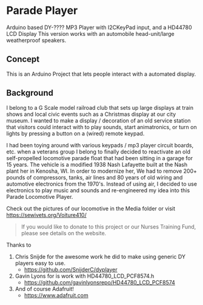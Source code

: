 # Parade Player
Arduino based DY-???? MP3 Player with I2CKeyPad input, and a HD44780 LCD Display 
This version works with an automobile head-unit/large weatherproof speakers.

## Concept

This is an Arduino Project that lets people interact with a automated display.

## Background
I belong to a G Scale model railroad club that sets up large displays at train shows and local civic events such as a Christmas display at our city museum.  I wanted to make a display / decoration of an old service station that visitors could interact with to play sounds, start animatronics, or turn on lights by pressing a button on a (wired) remote keypad.

I had been toying around with various keypads / mp3 player circuit boards, etc. when a veterans group I belong to finally decided to reactivate an old self-propelled locomotive parade float that had been sitting in a garage for 15 years.  The vehicle is a modified 1938 Nash Lafayette built at the Nash plant her in Kenosha, WI.  In order to modernize her, We had to remove 200+ pounds of compressors, tanks, air lines and 80 years of old wiring and automotive electronics from the 1970's.  Instead of using air, I decided to use electronics to play music and sounds and re-engineered my idea into this Parade Locomotive Player.

Check out the pictures of our locomotive in the Media folder or visit https://sewivets.org/Voiture410/ 

> If you would like to donate to this project or our Nurses Training Fund, please see details on the website.

Thanks to 
1. Chris Snijde for the awesome work he did to make using generic DY players easy to use.
    - https://github.com/SnijderC/dyplayer
3. Gavin Lyons for is work with HD44780_LCD_PCF8574.h
    - https://github.com/gavinlyonsrepo/HD44780_LCD_PCF8574
4. And of course Adafruit!
    - https://www.adafruit.com
